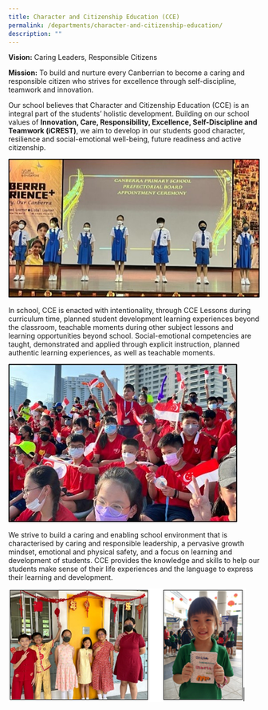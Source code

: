 ```yaml
---
title: Character and Citizenship Education (CCE)
permalink: /departments/character-and-citizenship-education/
description: ""
---
```

**Vision:** Caring Leaders, Responsible Citizens

**Mission:** To build and nurture every Canberrian to become a caring and responsible citizen who strives for excellence through self-discipline, teamwork and innovation.

Our school believes that Character and Citizenship Education (CCE) is an integral part of the students’ holistic development. Building on our school values of **Innovation, Care, Responsibility, Excellence, Self-Discipline and Teamwork (iCREST)**, we aim to develop in our students good character, resilience and social-emotional well-being, future readiness and active citizenship.  

![](/images/CCE(1).jpg)

In school, CCE is enacted with intentionality, through CCE Lessons during curriculum time, planned student development learning experiences beyond the classroom, teachable moments during other subject lessons and learning opportunities beyond school. Social-emotional competencies are taught, demonstrated and applied through explicit instruction, planned authentic learning experiences, as well as teachable moments. 

![](/images/CCE%20(2).jpg)

We strive to build a caring and enabling school environment that is characterised by caring and responsible leadership, a pervasive growth mindset, emotional and physical safety, and a focus on learning and development of students. CCE provides the knowledge and skills to help our students make sense of their life experiences and the language to express their learning and development.

![](/images/cce%20(5).png)
